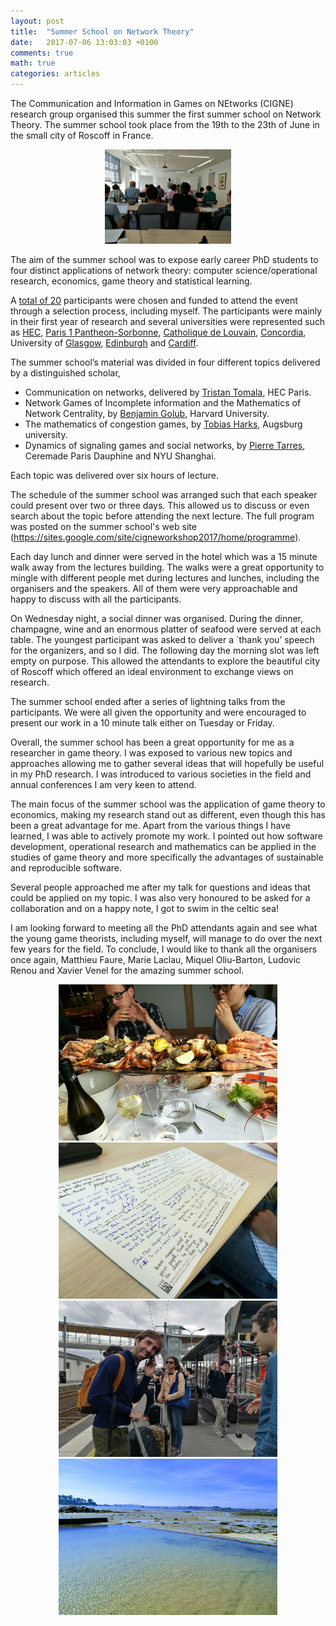 ```yaml
---
layout: post
title:  "Summer School on Network Theory"
date:   2017-07-06 13:03:03 +0100
comments: true
math: true
categories: articles
---
```


The Communication and Information in Games on NEtworks (CIGNE) research group organised
this summer the first summer school on Network Theory. The summer school took place from
the 19th to the 23th of June in the small city of Roscoff in France.

<p align="center">
  <img src="/assets/images/summer_school_two.jpg" style='height: 30%; width: 40%; object-fit: contain'>
</p>

The aim of the summer school was to expose early career PhD students to
four distinct applications of network theory: computer science/operational
research, economics, game theory and statistical learning.

A [total of 20](https://sites.google.com/site/cigneworkshop2017/home/list-of-participants)
participants were chosen and funded to attend the event
through a selection process, including myself. The participants were mainly
in their first year of research and several universities were represented
such as [HEC](http://www.hec.edu/), [Paris 1 Pantheon-Sorbonne](https://www.univ-paris1.fr/diplomes/psme/presentation/),
[Catholique de Louvain](https://uclouvain.be/fr/index.html),
[Concordia](https://www.concordia.ca/), University of [Glasgow](http://www.gla.ac.uk/),
[Edinburgh](http://www.ed.ac.uk/) and [Cardiff](https://www.cardiff.ac.uk/).

The summer school’s material was divided in four different topics delivered
by a distinguished scholar,

- Communication on networks,  delivered by [Tristan Tomala](http://www.hec.edu/Faculty-Research/Faculty-Directory/TOMALA-Tristan), HEC Paris.
- Network Games of Incomplete information and the Mathematics of Network Centrality, by [Benjamin Golub](http://www.people.fas.harvard.edu/~bgolub/), Harvard University.
- The mathematics of congestion games, by [Tobias Harks](https://www.math.uni-augsburg.de/prof/opt/mitarbeiter/harks/), Augsburg university.
- Dynamics of signaling games and social networks, by [Pierre Tarres](https://www.ceremade.dauphine.fr/~tarres/), Ceremade Paris Dauphine and NYU Shanghai.

Each topic was delivered over six hours of lecture.

The schedule of the summer school was   arranged such   that each speaker
could present over two or three days. This allowed us to discuss or even
search about the topic before attending the next lecture. The full program
was posted on the summer school's web site (<https://sites.google.com/site/cigneworkshop2017/home/programme>).

Each day lunch and dinner were served in the hotel which was a 15 minute
walk away from the lectures building.  The walks were a great opportunity
to mingle with different people met during lectures and lunches, including
the organisers and the speakers. All of them were very approachable and
happy to discuss with all the participants.

On Wednesday night,  a social dinner was organised.  During the dinner,
champagne, wine and an enormous platter of seafood were served at each table.
The youngest participant was asked to deliver a `thank you’ speech for the
organizers, and so I did. The following day the morning slot was left empty
on purpose. This allowed the attendants to explore the beautiful city of
Roscoff which offered an ideal environment to exchange views on research.

The summer school ended after a series of lightning talks from the participants.
We were all given the opportunity and were encouraged to present our work
in a 10 minute talk either on Tuesday or Friday.

Overall, the summer school has been a great opportunity for me as a researcher
in game theory. I was exposed to various new topics and approaches allowing
me to gather several ideas that will hopefully be useful in my PhD research.
I was introduced to various societies in the field and annual conferences
I am very keen to attend.

The main focus of the summer school was the application of game theory to
economics, making my research stand out as different, even though this has
been a great advantage for me. Apart from the various things I have learned,
I was able to actively promote my work. I pointed out how software development,
operational research and mathematics can be applied in the studies of game
theory and more specifically the advantages of sustainable and reproducible
software.

Several people approached me after my talk for questions and ideas that
could be applied on my topic. I was also very honoured to be asked for a
collaboration and on a happy note, I got to swim in the celtic sea!

I am looking forward to meeting all the PhD attendants again and see what
the young game theorists, including myself, will manage to do over the next
few years for the field. To conclude, I would like to thank all the organisers
once again, Matthieu Faure, Marie Laclau, Miquel Oliu-Barton, Ludovic Renou
and Xavier Venel for the amazing summer school.

<div align="center">
 <img src="/assets/images/summer_school_three.jpg" alt="" width="350" height="250" />
 <img src="/assets/images/summer_school_four.jpg" alt=""  width="350" height="250" />
</div>
<div align="center">
 <img src="/assets/images/summer_school_five.jpg" alt="" width="350" height="250" />
 <img src="/assets/images/summer_school_one.jpg" alt=""  width="350" height="250" />
</div>
